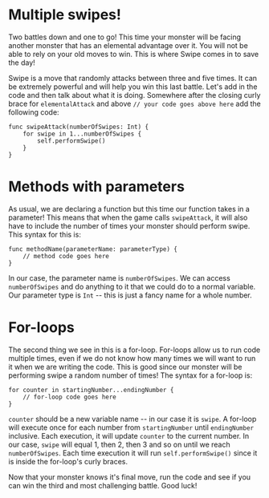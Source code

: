 Multiple swipes!
================
Two battles down and one to go! This time your monster will be facing another monster that has an elemental advantage over it. You will not be able to rely on your old moves to win. This is where Swipe comes in to save the day!

Swipe is a move that randomly attacks between three and five times. It can be extremely powerful and will help you win this last battle. Let's add in the code and then talk about what it is doing. Somewhere after the closing curly brace for ```elementalAttack``` and above ```// your code goes above here``` add the following code:

	func swipeAttack(numberOfSwipes: Int) {
		for swipe in 1...numberOfSwipes {
			self.performSwipe()
		}
	}
	
Methods with parameters
=======================
As usual, we are declaring a function but this time our function takes in a parameter! This means that when the game calls ```swipeAttack```, it will also have to include the number of times your monster should perform swipe. This syntax for this is:

	func methodName(parameterName: parameterType) {
		// method code goes here
	}
	
In our case, the parameter name is ```numberOfSwipes```. We can access ```numberOfSwipes``` and do anything to it that we could do to a normal variable. Our parameter type is ```Int``` -- this is just a fancy name for a whole number.

For-loops
=========
The second thing we see in this is a for-loop. For-loops allow us to run code multiple times, even if we do not know how many times we will want to run it when we are writing the code. This is good since our monster will be performing swipe a random number of times! The syntax for a for-loop is:

	for counter in startingNumber...endingNumber {
		// for-loop code goes here
	}
	
```counter``` should be a new variable name -- in our case it is ```swipe```. A for-loop will execute once for each number from ```startingNumber``` until ```endingNumber``` inclusive. Each execution, it will update ```counter``` to the current number. In our case, ```swipe``` will equal 1, then 2, then 3 and so on until we reach ```numberOfSwipes```. Each time execution it will run ```self.performSwipe()``` since it is inside the for-loop's curly braces.

Now that your monster knows it's final move, run the code and see if you can win the third and most challenging battle. Good luck!